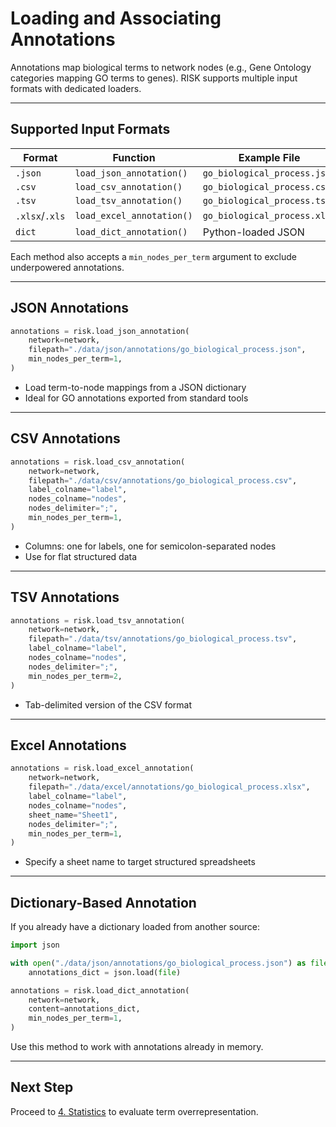 # Loading and Associating Annotations

Annotations map biological terms to network nodes (e.g., Gene Ontology categories mapping GO terms to genes). RISK supports multiple input formats with dedicated loaders.

---

## Supported Input Formats

| Format         | Function                  | Example File                 |
| -------------- | ------------------------- | ---------------------------- |
| `.json`        | `load_json_annotation()`  | `go_biological_process.json` |
| `.csv`         | `load_csv_annotation()`   | `go_biological_process.csv`  |
| `.tsv`         | `load_tsv_annotation()`   | `go_biological_process.tsv`  |
| `.xlsx`/`.xls` | `load_excel_annotation()` | `go_biological_process.xlsx` |
| `dict`         | `load_dict_annotation()`  | Python-loaded JSON           |

Each method also accepts a `min_nodes_per_term` argument to exclude underpowered annotations.

---

## JSON Annotations

```python
annotations = risk.load_json_annotation(
    network=network,
    filepath="./data/json/annotations/go_biological_process.json",
    min_nodes_per_term=1,
)
```

- Load term-to-node mappings from a JSON dictionary
- Ideal for GO annotations exported from standard tools

---

## CSV Annotations

```python
annotations = risk.load_csv_annotation(
    network=network,
    filepath="./data/csv/annotations/go_biological_process.csv",
    label_colname="label",
    nodes_colname="nodes",
    nodes_delimiter=";",
    min_nodes_per_term=1,
)
```

- Columns: one for labels, one for semicolon-separated nodes
- Use for flat structured data

---

## TSV Annotations

```python
annotations = risk.load_tsv_annotation(
    network=network,
    filepath="./data/tsv/annotations/go_biological_process.tsv",
    label_colname="label",
    nodes_colname="nodes",
    nodes_delimiter=";",
    min_nodes_per_term=2,
)
```

- Tab-delimited version of the CSV format

---

## Excel Annotations

```python
annotations = risk.load_excel_annotation(
    network=network,
    filepath="./data/excel/annotations/go_biological_process.xlsx",
    label_colname="label",
    nodes_colname="nodes",
    sheet_name="Sheet1",
    nodes_delimiter=";",
    min_nodes_per_term=1,
)
```

- Specify a sheet name to target structured spreadsheets

---

## Dictionary-Based Annotation

If you already have a dictionary loaded from another source:

```python
import json

with open("./data/json/annotations/go_biological_process.json") as file:
    annotations_dict = json.load(file)

annotations = risk.load_dict_annotation(
    network=network,
    content=annotations_dict,
    min_nodes_per_term=1,
)
```

Use this method to work with annotations already in memory.

---

## Next Step

Proceed to [4. Statistics](./4_statistics.md) to evaluate term overrepresentation.
